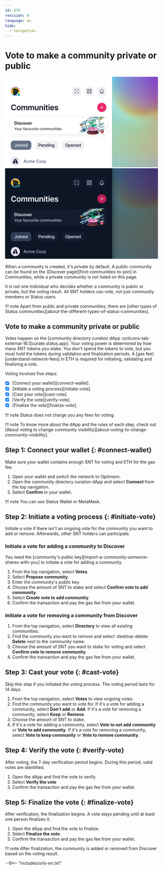 ```yaml
---
id: 676
revision: 0
language: en
hide:
  - navigation
---
```


# Vote to make a community private or public

![A header image of the Communities section.](./vote-to-make-a-community-private-or-public/676-0-1-light.png#only-light)
![A header image of the Communities section.](./vote-to-make-a-community-private-or-public/676-0-1-dark.png#only-dark)

When a community is created, it's private by default. A public community can be found on the [Discover page][find-communities-to-join] in Communities, while a private community is not listed on this page.

It is not one individual who decides whether a community is public or private, but the voting result. All SNT holders can vote, not just community members or Status users.

!!! note
    Apart from public and private communities, there are [other types of Status communities][about-the-different-types-of-status-communities].

## Vote to make a community private or public

Votes happen on the [community directory curation dApp :octicons-tab-external-16:][curate.status.app]. Your voting power is determined by how many SNT tokens you stake. You don't spend the tokens to vote, but you must hold the tokens during validation and finalization periods. A [gas fee][understand-network-fees] in ETH is required for initiating, validating and finalizing a vote.

Voting involves five steps:

- [x] [Connect your wallet][connect-wallet].
- [x] [Initiate a voting process][initiate-vote].
- [x] [Cast your vote][cast-vote].
- [x] [Verify the vote][verify-vote].
- [x] [Finalize the vote][finalize-vote].

!!! note
    Status does not charge you any fees for voting.

!!! note
    To know more about the dApp and the rules of each step, check out [About voting to change community visibility][about-voting-to-change-community-visibility].

## Step 1: Connect your wallet {: #connect-wallet}

Make sure your wallet contains enough SNT for voting and ETH for the gas fee.

1. Open your wallet and switch the network to Optimism.
1. Open the community directory curation dApp and select **Connect** from the top navigation.
1. Select **Confirm** in your wallet.

!!! note
    You can use Status Wallet or MetaMask.

## Step 2: Initiate a voting process {: #initiate-vote}

Initiate a vote if there isn't an ongoing vote for the community you want to add or remove. Afterwards, other SNT holders can participate.

### Initiate a vote for adding a community to Discover

You need the [community's public key][import-a-community-someone-shares-with-you] to initiate a vote for adding a community.

1. From the top navigation, select **Votes**.
1. Select **Propose community**.
1. Enter the community's public key.
1. Choose the amount of SNT to stake and select **Confirm vote to add community**.
1. Select **Create vote to add community**.
1. Confirm the transaction and pay the gas fee from your wallet.

### Initiate a vote for removing a community from Discover

1. From the top navigation, select **Directory** to view all existing communities.
1. Find the community you want to remove and select :desktop-delete: **Delete** next to the community name.
1. Choose the amount of SNT you want to stake for voting and select **Confirm vote to remove community**.
1. Confirm the transaction and pay the gas fee from your wallet.

## Step 3: Cast your vote {: #cast-vote}

Skip this step if you initiated the voting process. The voting period lasts for 14 days.

1. From the top navigation, select **Votes** to view ongoing votes.
1. Find the community you want to vote for. If it's a vote for adding a community, select **Don't add** or **Add**. If it's a vote for removing a community, select **Keep** or **Remove**.
1. Choose the amount of SNT to stake.
1. If it's a vote for adding a community, select **Vote to not add community** or **Vote to add community**. If it's a vote for removing a community, select **Vote to keep community** or **Vote to remove community**.

## Step 4: Verify the vote {: #verify-vote}

After voting, the 7-day verification period begins. During this period, valid votes are identified.

1. Open the dApp and find the vote to verify.
1. Select **Verify the vote**
1. Confirm the transaction and pay the gas fee from your wallet.

## Step 5: Finalize the vote {: #finalize-vote}

After verification, the finalization begins. A vote stays pending until at least one person finalizes it.

1. Open the dApp and find the vote to finalize.
1. Select **Finalize the vote**.
1. Confirm the transaction and pay the gas fee from your wallet.

!!! note
    After finalization, the community is added or removed from Discover based on the voting result.

--8<-- "includes/urls-en.txt"

